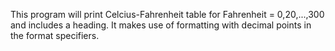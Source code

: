 This program will print Celcius-Fahrenheit table for Fahrenheit = 0,20,...,300 and includes a heading. It makes use of formatting with decimal points in the format specifiers.
